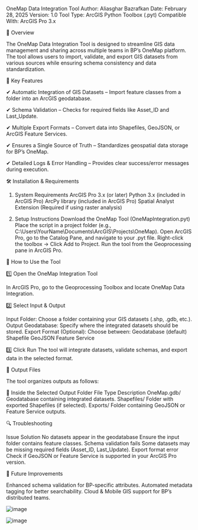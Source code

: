 OneMap Data Integration Tool
Author: Aliasghar Bazrafkan
Date: February 28, 2025
Version: 1.0
Tool Type: ArcGIS Python Toolbox (.pyt)
Compatible With: ArcGIS Pro 3.x

📌 Overview

The OneMap Data Integration Tool is designed to streamline GIS data management and sharing across multiple teams in BP’s OneMap platform. The tool allows users to import, validate, and export GIS datasets from various sources while ensuring schema consistency and data standardization.

🎯 Key Features

✔ Automatic Integration of GIS Datasets – Import feature classes from a folder into an ArcGIS geodatabase.

✔ Schema Validation – Checks for required fields like Asset_ID and Last_Update.

✔ Multiple Export Formats – Convert data into Shapefiles, GeoJSON, or ArcGIS Feature Services.

✔ Ensures a Single Source of Truth – Standardizes geospatial data storage for BP’s OneMap.

✔ Detailed Logs & Error Handling – Provides clear success/error messages during execution.


🛠️ Installation & Requirements

1. System Requirements
ArcGIS Pro 3.x (or later)
Python 3.x (included in ArcGIS Pro)
ArcPy library (included in ArcGIS Pro)
Spatial Analyst Extension (Required if using raster analysis)

3. Setup Instructions
Download the OneMap Tool (OneMapIntegration.pyt)
Place the script in a project folder (e.g., C:\Users\YourName\Documents\ArcGIS\Projects\OneMap\).
Open ArcGIS Pro, go to the Catalog Pane, and navigate to your .pyt file.
Right-click the toolbox → Click Add to Project.
Run the tool from the Geoprocessing pane in ArcGIS Pro.


🚀 How to Use the Tool

1️⃣ Open the OneMap Integration Tool

In ArcGIS Pro, go to the Geoprocessing Toolbox and locate OneMap Data Integration.

2️⃣ Select Input & Output

Input Folder: Choose a folder containing your GIS datasets (.shp, .gdb, etc.).
Output Geodatabase: Specify where the integrated datasets should be stored.
Export Format (Optional): Choose between:
Geodatabase (default)
Shapefile
GeoJSON
Feature Service

3️⃣ Click Run
The tool will integrate datasets, validate schemas, and export data in the selected format.

📂 Output Files

The tool organizes outputs as follows:

📁 Inside the Selected Output Folder
File Type	Description
OneMap.gdb/	Geodatabase containing integrated datasets.
Shapefiles/	Folder with exported Shapefiles (if selected).
Exports/	Folder containing GeoJSON or Feature Service outputs.

🔍 Troubleshooting

Issue	Solution
No datasets appear in the geodatabase	Ensure the input folder contains feature classes.
Schema validation fails	Some datasets may be missing required fields (Asset_ID, Last_Update).
Export format error	Check if GeoJSON or Feature Service is supported in your ArcGIS Pro version.

📌 Future Improvements

Enhanced schema validation for BP-specific attributes.
Automated metadata tagging for better searchability.
Cloud & Mobile GIS support for BP’s distributed teams.









![image](https://github.com/user-attachments/assets/2640db9c-6323-4718-8af9-37b9a304ba91)






![image](https://github.com/user-attachments/assets/7b545fca-7c14-4c90-87b2-e8f7564e2bf3)
